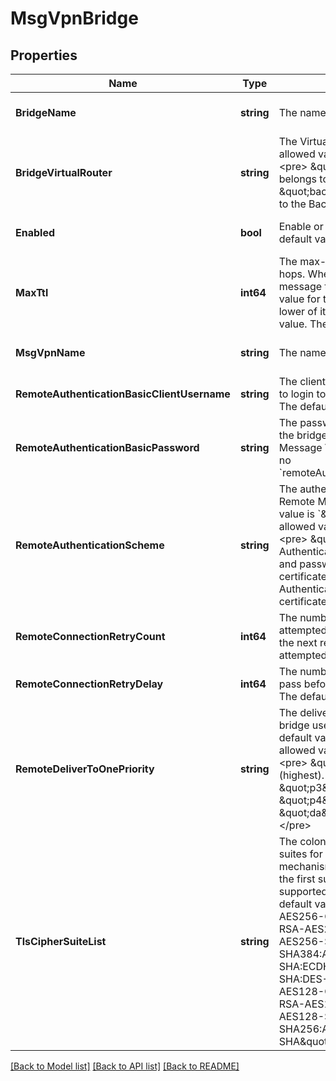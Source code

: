 # MsgVpnBridge

## Properties
Name | Type | Description | Notes
------------ | ------------- | ------------- | -------------
**BridgeName** | **string** | The name of the Bridge. | [optional] [default to null]
**BridgeVirtualRouter** | **string** | The Virtual Router of the Bridge. The allowed values and their meaning are:  &lt;pre&gt; \&quot;primary\&quot; - Bridge belongs to the Primary Virtual Router. \&quot;backup\&quot; - Bridge belongs to the Backup Virtual Router. &lt;/pre&gt;  | [optional] [default to null]
**Enabled** | **bool** | Enable or disable the bridge. The default value is &#x60;false&#x60;. | [optional] [default to null]
**MaxTtl** | **int64** | The max-ttl value for the bridge, in hops. When a bridge is sending a message to the remote router, the TTL value for the message becomes the lower of its current TTL value or this value. The default value is &#x60;8&#x60;. | [optional] [default to null]
**MsgVpnName** | **string** | The name of the Message VPN. | [optional] [default to null]
**RemoteAuthenticationBasicClientUsername** | **string** | The client username the bridge uses to login to the Remote Message VPN. The default value is &#x60;\&quot;\&quot;&#x60;. | [optional] [default to null]
**RemoteAuthenticationBasicPassword** | **string** | The password for the client username the bridge uses to login to the Remote Message VPN. The default is to have no &#x60;remoteAuthenticationBasicPassword&#x60;. | [optional] [default to null]
**RemoteAuthenticationScheme** | **string** | The authentication scheme for the Remote Message VPN. The default value is &#x60;\&quot;basic\&quot;&#x60;. The allowed values and their meaning are:  &lt;pre&gt; \&quot;basic\&quot; - Basic Authentication Scheme (via username and password). \&quot;client-certificate\&quot; - Client Certificate Authentication Scheme (via certificate-file). &lt;/pre&gt;  | [optional] [default to null]
**RemoteConnectionRetryCount** | **int64** | The number of retries that are attempted for a router name before the next remote router alternative is attempted. The default value is &#x60;0&#x60;. | [optional] [default to null]
**RemoteConnectionRetryDelay** | **int64** | The number of seconds that must pass before retrying a connection. The default value is &#x60;3&#x60;. | [optional] [default to null]
**RemoteDeliverToOnePriority** | **string** | The deliver-to-one priority for the bridge used on the remote router. The default value is &#x60;\&quot;p1\&quot;&#x60;. The allowed values and their meaning are:  &lt;pre&gt; \&quot;p1\&quot; - Priority 1 (highest). \&quot;p2\&quot; - Priority 2. \&quot;p3\&quot; - Priority 3. \&quot;p4\&quot; - Priority 4 (lowest). \&quot;da\&quot; - Deliver Always. &lt;/pre&gt;  | [optional] [default to null]
**TlsCipherSuiteList** | **string** | The colon-separated list of of cipher suites for the TLS authentication mechanism. The suite selected will be the first suite in the list that is supported by the remote router. The default value is &#x60;\&quot;ECDHE-RSA-AES256-GCM-SHA384:ECDHE-RSA-AES256-SHA384:ECDHE-RSA-AES256-SHA:AES256-GCM-SHA384:AES256-SHA256:AES256-SHA:ECDHE-RSA-DES-CBC3-SHA:DES-CBC3-SHA:ECDHE-RSA-AES128-GCM-SHA256:ECDHE-RSA-AES128-SHA256:ECDHE-RSA-AES128-SHA:AES128-GCM-SHA256:AES128-SHA256:AES128-SHA\&quot;&#x60;. | [optional] [default to null]

[[Back to Model list]](../README.md#documentation-for-models) [[Back to API list]](../README.md#documentation-for-api-endpoints) [[Back to README]](../README.md)


